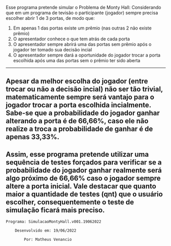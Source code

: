 Esse programa pretende simular o Problema de Monty Hall:
Considerando que em um programa de tevisão o participante (jogador)
sempre precisa escolher abrir 1 de 3 portas, de modo que:
1. Em apenas 1 das portas existe um prêmio (nas outras 2 não existe prêmio)
2. O apresentador conhece o que tem atrás de cada porta 
3. O apresentador sempre abrirá uma das portas sem prêmio após
o jogador ter tomado sua decisão incial
4. O apresentador sempre dará a oportunidade do jogador trocar a
porta escolhida após uma das portas sem o prêmio ter sido aberta
------------------------------------------------------------------------------------
Apesar da melhor escolha do jogador (entre trocar ou não a decisão incial)
não ser tão trivial, matematicamente sempre será vantajo para o jogador
trocar a porta escolhida incialmente. Sabe-se que a probabilidade do jogador
ganhar alterando a porta é de 66,66%, caso ele não realize a troca a
probabilidade de ganhar é de apenas 33,33%.
------------------------------------------------------------------------------------
Assim, esse programa pretende utilizar uma sequência de testes forçados
para verificar se a probabilidade do jogador ganhar realmente será algo
próximo de 66,66% caso o jogador sempre altere a porta inicial. Vale destacar
que quanto maior a quantidade de testes (qnt) que o usuário escolher,
consequentemente o teste de simulação ficará mais preciso.
------------------------------------------------------------------------------------
    Programa: SimulacaoMontyHall.v001.19062022

        Desenvolvido em: 19/06/2022

            Por: Matheus Venancio